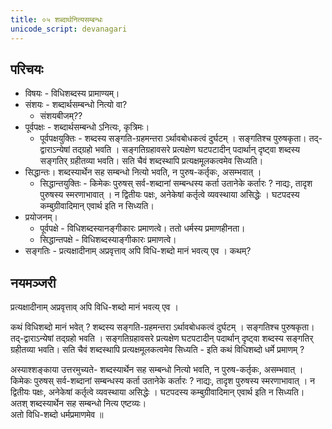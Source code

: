 ```yaml
---
title: ०५ शब्दार्थनित्यसम्बन्धः
unicode_script: devanagari
---
```


## परिचयः
- विषयः - विधिशब्दस्य प्रामाण्यम्। 
- संशयः - शब्दार्थसम्बन्धो नित्यो वा?
  - संशयबीजम्??
- पूर्वपक्षः - शब्दार्थसम्बन्धो ऽनित्यः, कृत्रिमः।
  - पूर्वपक्षयुक्तिः - शब्दस्य सङ्गति-ग्रहमन्तरा ऽर्थावबोधकत्वं दुर्घटम् । सङ्गतिश्च पुरुषकृता। तद्-द्वाराऽन्येषां तद्ग्रहो भवति । सङ्गतिग्रहावसरे प्रत्यक्षेण घटपटादीन् पदार्थान् दृष्ट्वा शब्दस्य सङ्गतिर् ग्रहीतव्या भवति। सति चैवं शब्दस्थापि प्रत्यक्षमूलकत्वमेव सिध्यति।
- सिद्धान्तः। शब्दस्यार्थेन सह सम्बन्धो नित्यो भवति, न पुरुष-कर्तृकः, असम्भवात् ।
  - सिद्धान्तयुक्तिः - किमेकः पुरुषस् सर्व-शब्दानां सम्बन्धस्य कर्ता उतानेके कर्तारः ? नाद्यः, तादृश पुरुषस्य स्मरणाभावात् । न द्वितीयः पक्षः, अनेकेषां कर्तृत्वे व्यवस्थाया असिद्धेः । घटपदस्य कम्बुग्रीवादिमान् एवार्थ इति न सिध्यति।
- प्रयोजनम्। 
  - पूर्वपक्षे - विधिशब्दस्यानङ्गीकारः प्रमाणत्वे। ततो धर्मस्य प्रमाणहीनता।
  - सिद्धान्तपक्षे - विधिशब्दस्याङ्गीकारः प्रमाणत्वे।
- सङ्गतिः - प्रत्यक्षादीनाम् अप्रवृत्ताव् अपि विधि-शब्दो मानं भवत्य् एव । कथम्?


## नयमञ्जरी
प्रत्यक्षादीनाम् अप्रवृत्ताव् अपि विधि-शब्दो मानं भवत्य् एव ।  

कथं विधिशब्दो मानं भवेत् ? शब्दस्य सङ्गति-ग्रहमन्तरा ऽर्थावबोधकत्वं दुर्घटम् । सङ्गतिश्च पुरुषकृता। तद्-द्वाराऽन्येषां तद्ग्रहो भवति । सङ्गतिग्रहावसरे प्रत्यक्षेण घटपटादीन् पदार्थान् दृष्ट्वा शब्दस्य सङ्गतिर् ग्रहीतव्या भवति। सति चैवं शब्दस्थापि प्रत्यक्षमूलकत्वमेव सिध्यति - इति कथं विधिशब्दो धर्मे प्रमाणम् ? 

अस्याश्शङ्काया उत्तरमुच्यते- शब्दस्यार्थेन सह सम्बन्धो नित्यो भवति, न पुरुष-कर्तृकः, असम्भवात् ।  
किमेकः पुरुषस् सर्व-शब्दानां सम्बन्धस्य कर्ता उतानेके कर्तारः ? नाद्यः, तादृश पुरुषस्य स्मरणाभावात् । न द्वितीयः पक्षः, अनेकेषां कर्तृत्वे व्यवस्थाया असिद्धेः । घटपदस्य कम्बुग्रीवादिमान् एवार्थ इति न सिध्यति।  
अतश् शब्दस्यार्थेन सह सम्बन्धो नित्य एष्टव्यः।  
अतो विधि-शब्दो धर्मप्रमाणमेव ॥ 

